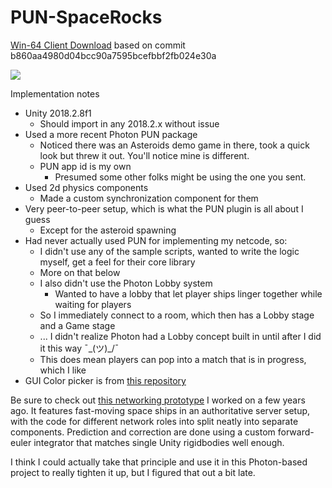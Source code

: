 # PUN-SpaceRocks

[Win-64 Client Download](https://www.dropbox.com/s/p7rc31ovh0sd7ch/PUN-SpaceRocks.zip?dl=0) based on commit b860aa4980d04bcc90a7595bcefbbf2fb024e30a

![](https://i.imgur.com/pu2jmpk.jpeg)

Implementation notes

* Unity 2018.2.8f1
	* Should import in any 2018.2.x without issue
* Used a more recent Photon PUN package
	* Noticed there was an Asteroids demo game in there, took a quick look but threw it out. You'll notice mine is different.
	* PUN app id is my own
 		* Presumed some other folks might be using the one you sent.
* Used 2d physics components
	* Made a custom synchronization component for them
* Very peer-to-peer setup, which is what the PUN plugin is all about I guess
	* Except for the asteroid spawning
* Had never actually used PUN for implementing my netcode, so:
	* I didn't use any of the sample scripts, wanted to write the logic myself, get a feel for their core library
	* More on that below
	* I also didn't use the Photon Lobby system
		* Wanted to have a lobby that let player ships linger together while waiting for players
	* So I immediately connect to a room, which then has a Lobby stage and a Game stage
	* ... I didn't realize Photon had a Lobby concept built in until after I did it this way ¯\_(ツ)_/¯
	* This does mean players can pop into a match that is in progress, which I like
* GUI Color picker is from [this repository](https://github.com/judah4/HSV-Color-Picker-Unity) 

Be sure to check out [this networking prototype](https://bitbucket.org/m_zandvliet/rigidbodysync/src/default/Assets/Scripts/Player/) I worked on a few years ago. It features fast-moving space ships in an authoritative server setup, with the code for different network roles into split neatly into separate components. Prediction and correction are done using a custom forward-euler integrator that matches single Unity rigidbodies well enough.

I think I could actually take that principle and use it in this Photon-based project to really tighten it up, but I figured that out a bit late.
